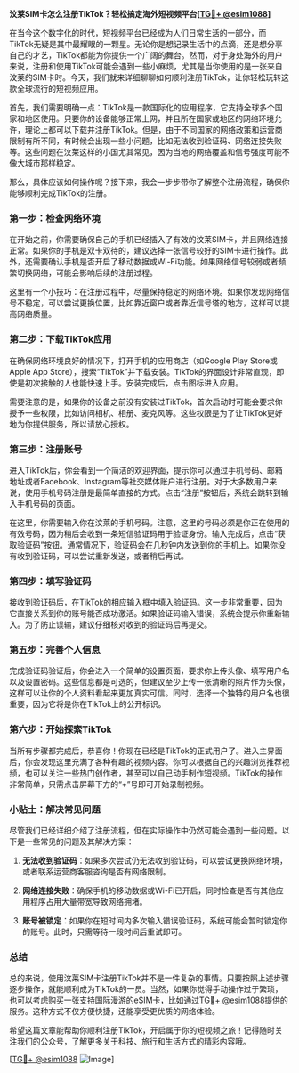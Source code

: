 **汶莱SIM卡怎么注册TikTok？轻松搞定海外短视频平台[[TG💪+ @esim1088](https://t.me/s/esim1088)]**

在当今这个数字化的时代，短视频平台已经成为人们日常生活的一部分，而TikTok无疑是其中最耀眼的一颗星。无论你是想记录生活中的点滴，还是想分享自己的才艺，TikTok都能为你提供一个广阔的舞台。然而，对于身处海外的用户来说，注册和使用TikTok可能会遇到一些小麻烦，尤其是当你使用的是一张来自汶莱的SIM卡时。今天，我们就来详细聊聊如何顺利注册TikTok，让你轻松玩转这款全球流行的短视频应用。

首先，我们需要明确一点：TikTok是一款国际化的应用程序，它支持全球多个国家和地区使用。只要你的设备能够正常上网，并且所在国家或地区的网络环境允许，理论上都可以下载并注册TikTok。但是，由于不同国家的网络政策和运营商限制有所不同，有时候会出现一些小问题，比如无法收到验证码、网络连接失败等。这些问题在汶莱这样的小国尤其常见，因为当地的网络覆盖和信号强度可能不像大城市那样稳定。

那么，具体应该如何操作呢？接下来，我会一步步带你了解整个注册流程，确保你能够顺利完成TikTok的注册。

### 第一步：检查网络环境

在开始之前，你需要确保自己的手机已经插入了有效的汶莱SIM卡，并且网络连接正常。如果你的手机是双卡双待的，建议选择一张信号较好的SIM卡进行操作。此外，还需要确认手机是否开启了移动数据或Wi-Fi功能。如果网络信号较弱或者频繁切换网络，可能会影响后续的注册过程。

这里有一个小技巧：在注册过程中，尽量保持稳定的网络环境。如果你发现网络信号不稳定，可以尝试更换位置，比如靠近窗户或者靠近信号塔的地方，这样可以提高网络质量。

### 第二步：下载TikTok应用

在确保网络环境良好的情况下，打开手机的应用商店（如Google Play Store或Apple App Store），搜索“TikTok”并下载安装。TikTok的界面设计非常直观，即使是初次接触的人也能快速上手。安装完成后，点击图标进入应用。

需要注意的是，如果你的设备之前没有安装过TikTok，首次启动时可能会要求你授予一些权限，比如访问相机、相册、麦克风等。这些权限是为了让TikTok更好地为你提供服务，所以请放心授权。

### 第三步：注册账号

进入TikTok后，你会看到一个简洁的欢迎界面，提示你可以通过手机号码、邮箱地址或者Facebook、Instagram等社交媒体账户进行注册。对于大多数用户来说，使用手机号码注册是最简单直接的方式。点击“注册”按钮后，系统会跳转到输入手机号码的页面。

在这里，你需要输入你在汶莱的手机号码。注意，这里的号码必须是你正在使用的有效号码，因为稍后会收到一条短信验证码用于验证身份。输入完成后，点击“获取验证码”按钮。通常情况下，验证码会在几秒钟内发送到你的手机上。如果你没有收到验证码，可以尝试重新发送，或者稍后再试。

### 第四步：填写验证码

接收到验证码后，在TikTok的相应输入框中填入验证码。这一步非常重要，因为它直接关系到你的账号能否成功激活。如果验证码输入错误，系统会提示你重新输入。为了防止误输，建议仔细核对收到的验证码后再提交。

### 第五步：完善个人信息

完成验证码验证后，你会进入一个简单的设置页面，要求你上传头像、填写用户名以及设置密码。这些信息都是可选的，但建议至少上传一张清晰的照片作为头像，这样可以让你的个人资料看起来更加真实可信。同时，选择一个独特的用户名也很重要，因为它将是你在TikTok上的公开标识。

### 第六步：开始探索TikTok

当所有步骤都完成后，恭喜你！你现在已经是TikTok的正式用户了。进入主界面后，你会发现这里充满了各种有趣的视频内容。你可以根据自己的兴趣浏览推荐视频，也可以关注一些热门创作者，甚至可以自己动手制作短视频。TikTok的操作非常简单，只需点击屏幕下方的“+”号即可开始录制视频。

### 小贴士：解决常见问题

尽管我们已经详细介绍了注册流程，但在实际操作中仍然可能会遇到一些问题。以下是一些常见的问题及其解决方案：

1. **无法收到验证码**：如果多次尝试仍无法收到验证码，可以尝试更换网络环境，或者联系运营商客服咨询是否有网络限制。
   
2. **网络连接失败**：确保手机的移动数据或Wi-Fi已开启，同时检查是否有其他应用程序占用大量带宽导致网络拥堵。

3. **账号被锁定**：如果你在短时间内多次输入错误验证码，系统可能会暂时锁定你的账号。此时，只需等待一段时间后重试即可。

### 总结

总的来说，使用汶莱SIM卡注册TikTok并不是一件复杂的事情。只要按照上述步骤逐步操作，就能顺利成为TikTok的一员。当然，如果你觉得手动操作过于繁琐，也可以考虑购买一张支持国际漫游的eSIM卡，比如通过[TG💪+ @esim1088](https://t.me/s/esim1088)提供的服务。这种方式不仅方便快捷，还能享受更优质的网络体验。

希望这篇文章能帮助你顺利注册TikTok，开启属于你的短视频之旅！记得随时关注我们的公众号，了解更多关于科技、旅行和生活方式的精彩内容哦。

[[TG💪+ @esim1088](https://t.me/s/esim1088) ![Image](https://i.postimg.cc/4NQfJmqS/Snipaste-2025-05-13-00-14-12.png)]